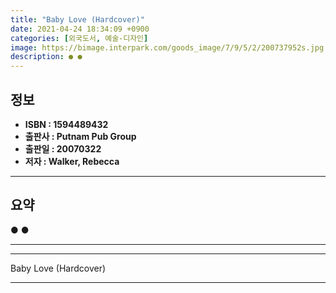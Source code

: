 ```yaml
---
title: "Baby Love (Hardcover)"
date: 2021-04-24 18:34:09 +0900
categories: [외국도서, 예술-디자인]
image: https://bimage.interpark.com/goods_image/7/9/5/2/200737952s.jpg
description: ● ●
---
```


## **정보**

- **ISBN : 1594489432**
- **출판사 : Putnam Pub Group**
- **출판일 : 20070322**
- **저자 : Walker, Rebecca**

------



## **요약**

●  ●  

------



------


Baby Love (Hardcover) 

------


